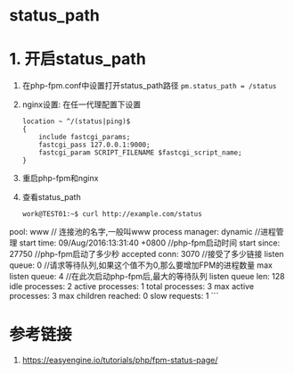 # status_path

# 1. 开启status_path

1. 在php-fpm.conf中设置打开status_path路径
  `pm.status_path = /status`
2. nginx设置:
    在任一代理配置下设置
    
    ```shell
    location ~ ^/(status|ping)$
    {
        include fastcgi_params;
        fastcgi_pass 127.0.0.1:9000;
        fastcgi_param SCRIPT_FILENAME $fastcgi_script_name;
    }
    ```
3. 重启php-fpm和nginx
4. 查看status_path

    ```shell
    work@TEST01:~$ curl http://example.com/status
pool:                 www // 连接池的名字,一般叫www
process manager:      dynamic //进程管理
start time:           09/Aug/2016:13:31:40 +0800 //php-fpm启动时间
start since:          27750 //php-fpm启动了多少秒
accepted conn:        3070 //接受了多少链接
listen queue:         0 //请求等待队列,如果这个值不为0,那么要增加FPM的进程数量
max listen queue:     4 //在此次启动php-fpm后,最大的等待队列
listen queue len:     128
idle processes:       2
active processes:     1
total processes:      3
max active processes: 3
max children reached: 0
slow requests:        1
    ```

# 参考链接

1. https://easyengine.io/tutorials/php/fpm-status-page/

